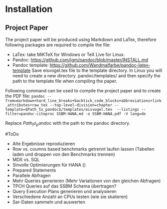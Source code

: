 # Installation
## Project Paper
The project paper will be produced using Markdown and LaTex, therefore following packages are required to compile the file:

- LaTex: take MiKTeX for Windows or TeX Live for Linux. 
- Pandoc: https://github.com/jgm/pandoc/blob/master/INSTALL.md
- Pandoc template: https://github.com/Wandmalfarbe/pandoc-latex-template
Save eisvogel.tex file to the template directory. In Linux you will need to create a new directory .pandoc/templates/ and then specify the path to the template file when compiling the paper. 

Following command can be used to compile the project paper and to create the PDF file:
```pandoc --from=markdown+hard_line_breaks+backtick_code_blocks+abbreviations+link_attributes+raw_tex --top-level-division=chapter --template=$Path_to_pandoc$/templates/eisvogel.tex  --listings --filter=pandoc-citeproc SSBM-HANA.md -o SSBM-HANA.pdf -V lang=de```

Replace $Path_to_pandoc$ with the path to the pandoc directory. 

#ToDo
- Alte Ergebnisse reproduzieren
- Row vs. coumns based benchmarks getrennt laufen lassen (Tabellen laden und droppen von den Benchmarks trennen)
- MDX vs. SQL
- Sinvolle Optimierungen für HANA ()
- Prepared Statements
- Parallele Abfragen
- Mehr Queries generieren (Mehr Variationen von den gleichen Abfragen)
- TPCH Queries auf das SSBM Schema übertragen?
- Query Execution Plans generieren und analysieren
- Verschiedene Anzahl an CPUs testen (wie sie skalieren)
- Sar-Daten sammeln und auswerten
